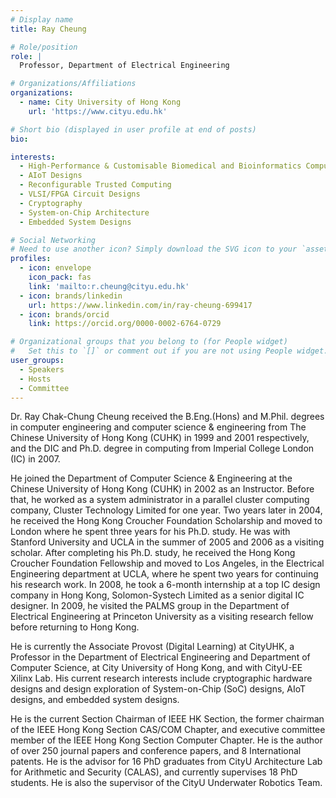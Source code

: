 ```yaml
---
# Display name
title: Ray Cheung

# Role/position
role: |
  Professor, Department of Electrical Engineering

# Organizations/Affiliations
organizations:
  - name: City University of Hong Kong
    url: 'https://www.cityu.edu.hk'

# Short bio (displayed in user profile at end of posts)
bio:

interests:
  - High-Performance & Customisable Biomedical and Bioinformatics Computing
  - AIoT Designs
  - Reconfigurable Trusted Computing
  - VLSI/FPGA Circuit Designs
  - Cryptography
  - System-on-Chip Architecture
  - Embedded System Designs

# Social Networking
# Need to use another icon? Simply download the SVG icon to your `assets/media/icons/` folder.
profiles:
  - icon: envelope
    icon_pack: fas
    link: 'mailto:r.cheung@cityu.edu.hk'
  - icon: brands/linkedin
    url: https://www.linkedin.com/in/ray-cheung-699417
  - icon: brands/orcid
    link: https://orcid.org/0000-0002-6764-0729

# Organizational groups that you belong to (for People widget)
#   Set this to `[]` or comment out if you are not using People widget.
user_groups:
  - Speakers
  - Hosts
  - Committee
---
```


Dr. Ray Chak-Chung Cheung received the B.Eng.(Hons) and M.Phil. degrees in computer engineering and computer science & engineering from The Chinese University of Hong Kong (CUHK) in 1999 and 2001 respectively, and the DIC and Ph.D. degree in computing from Imperial College London (IC) in 2007.

He joined the Department of Computer Science & Engineering at the Chinese University of Hong Kong (CUHK) in 2002 as an Instructor. Before that, he worked as a system administrator in a parallel cluster computing company, Cluster Technology Limited for one year. Two years later in 2004, he received the Hong Kong Croucher Foundation Scholarship and moved to London where he spent three years for his Ph.D. study. He was with Stanford University and UCLA in the summer of 2005 and 2006 as a visiting scholar. After completing his Ph.D. study, he received the Hong Kong Croucher Foundation Fellowship and moved to Los Angeles, in the Electrical Engineering department at UCLA, where he spent two years for continuing his research work. In 2008, he took a 6-month internship at a top IC design company in Hong Kong, Solomon-Systech Limited as a senior digital IC designer. In 2009, he visited the PALMS group in the Department of Electrical Engineering at Princeton University as a visiting research fellow before returning to Hong Kong.

He is currently the Associate Provost (Digital Learning) at CityUHK, a Professor in the Department of Electrical Engineering and Department of Computer Science, at City University of Hong Kong, and with CityU-EE Xilinx Lab. His current research interests include cryptographic hardware designs and design exploration of System-on-Chip (SoC) designs, AIoT designs, and embedded system designs.

He is the current Section Chairman of IEEE HK Section, the former chairman of the IEEE Hong Kong Section CAS/COM Chapter, and executive committee member of the IEEE Hong Kong Section Computer Chapter. He is the author of over 250 journal papers and conference papers, and 8 International patents. He is the advisor for 16 PhD graduates from CityU Architecture Lab for Arithmetic and Security (CALAS), and currently supervises 18 PhD students. He is also the supervisor of the CityU Underwater Robotics Team.